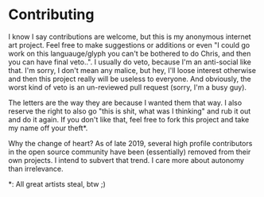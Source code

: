 # Contributing

I know I say contributions are welcome, but this is my anonymous internet art project. Feel free to make suggestions or additions or even "I could go work on this languauge/glyph you can't be bothered to do Chris, and then you can have final veto..". I usually do veto, because I'm an anti-social like that. I'm sorry, I don't mean any malice, but hey, I'll loose interest otherwise and then this project really will be useless to everyone. And obviously, the worst kind of veto is an un-reviewed pull request (sorry, I'm a busy guy).

The letters are the way they are because I wanted them that way. I also reserve the right to also go "this is shit, what was I thinking" and rub it out and do it again. If you don't like that, feel free to fork this project and take my name off your theft*.

Why the change of heart? As of late 2019, several high profile contributors in the open source community have been (essentially) removed from their own projects. I intend to subvert that trend. I care more about autonomy than irrelevance.

*: All great artists steal, btw ;)
